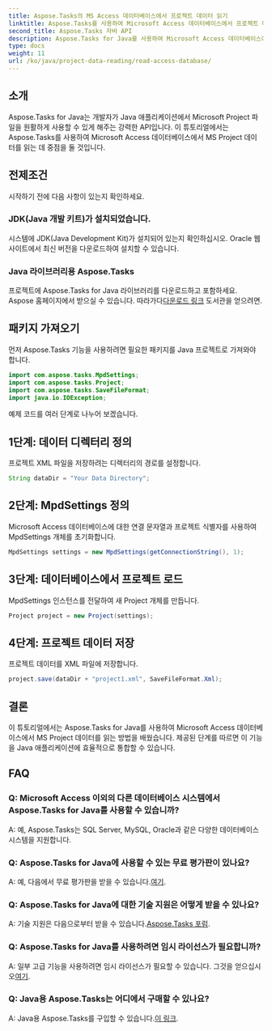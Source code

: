 ```yaml
---
title: Aspose.Tasks의 MS Access 데이터베이스에서 프로젝트 데이터 읽기
linktitle: Aspose.Tasks를 사용하여 Microsoft Access 데이터베이스에서 프로젝트 데이터 읽기
second_title: Aspose.Tasks 자바 API
description: Aspose.Tasks for Java를 사용하여 Microsoft Access 데이터베이스에서 MS Project 데이터를 읽는 방법을 알아보세요. 원활한 통합을 위해 단계별 튜토리얼을 따르세요.
type: docs
weight: 11
url: /ko/java/project-data-reading/read-access-database/
---
```

## 소개
Aspose.Tasks for Java는 개발자가 Java 애플리케이션에서 Microsoft Project 파일을 원활하게 사용할 수 있게 해주는 강력한 API입니다. 이 튜토리얼에서는 Aspose.Tasks를 사용하여 Microsoft Access 데이터베이스에서 MS Project 데이터를 읽는 데 중점을 둘 것입니다.
## 전제조건
시작하기 전에 다음 사항이 있는지 확인하세요.
### JDK(Java 개발 키트)가 설치되었습니다.
시스템에 JDK(Java Development Kit)가 설치되어 있는지 확인하십시오. Oracle 웹사이트에서 최신 버전을 다운로드하여 설치할 수 있습니다.
### Java 라이브러리용 Aspose.Tasks
 프로젝트에 Aspose.Tasks for Java 라이브러리를 다운로드하고 포함하세요. Aspose 홈페이지에서 받으실 수 있습니다. 따라가다[다운로드 링크](https://releases.aspose.com/tasks/java/) 도서관을 얻으려면.

## 패키지 가져오기
먼저 Aspose.Tasks 기능을 사용하려면 필요한 패키지를 Java 프로젝트로 가져와야 합니다.
```java
import com.aspose.tasks.MpdSettings;
import com.aspose.tasks.Project;
import com.aspose.tasks.SaveFileFormat;
import java.io.IOException;
```

예제 코드를 여러 단계로 나누어 보겠습니다.
## 1단계: 데이터 디렉터리 정의
프로젝트 XML 파일을 저장하려는 디렉터리의 경로를 설정합니다.
```java
String dataDir = "Your Data Directory";
```
## 2단계: MpdSettings 정의
Microsoft Access 데이터베이스에 대한 연결 문자열과 프로젝트 식별자를 사용하여 MpdSettings 개체를 초기화합니다.
```java
MpdSettings settings = new MpdSettings(getConnectionString(), 1);
```
## 3단계: 데이터베이스에서 프로젝트 로드
MpdSettings 인스턴스를 전달하여 새 Project 개체를 만듭니다.
```java
Project project = new Project(settings);
```
## 4단계: 프로젝트 데이터 저장
프로젝트 데이터를 XML 파일에 저장합니다.
```java
project.save(dataDir + "project1.xml", SaveFileFormat.Xml);
```

## 결론
이 튜토리얼에서는 Aspose.Tasks for Java를 사용하여 Microsoft Access 데이터베이스에서 MS Project 데이터를 읽는 방법을 배웠습니다. 제공된 단계를 따르면 이 기능을 Java 애플리케이션에 효율적으로 통합할 수 있습니다.
## FAQ
### Q: Microsoft Access 이외의 다른 데이터베이스 시스템에서 Aspose.Tasks for Java를 사용할 수 있습니까?
A: 예, Aspose.Tasks는 SQL Server, MySQL, Oracle과 같은 다양한 데이터베이스 시스템을 지원합니다.
### Q: Aspose.Tasks for Java에 사용할 수 있는 무료 평가판이 있나요?
 A: 예, 다음에서 무료 평가판을 받을 수 있습니다.[여기](https://releases.aspose.com/).
### Q: Aspose.Tasks for Java에 대한 기술 지원은 어떻게 받을 수 있나요?
 A: 기술 지원은 다음으로부터 받을 수 있습니다.[Aspose.Tasks 포럼](https://forum.aspose.com/c/tasks/15).
### Q: Aspose.Tasks for Java를 사용하려면 임시 라이선스가 필요합니까?
 A: 일부 고급 기능을 사용하려면 임시 라이선스가 필요할 수 있습니다. 그것을 얻으십시오[여기](https://purchase.aspose.com/temporary-license/).
### Q: Java용 Aspose.Tasks는 어디에서 구매할 수 있나요?
 A: Java용 Aspose.Tasks를 구입할 수 있습니다.[이 링크](https://purchase.aspose.com/buy).
